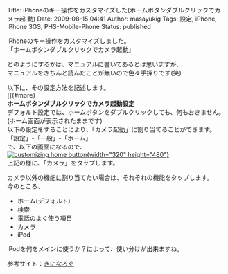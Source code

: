 Title: iPhoneのキー操作をカスタマイズした(ホームボタンダブルクリックでカメラ起 動)
Date: 2009-08-15 04:41
Author: masayukig
Tags: 設定, iPhone, iPhone 3GS, PHS-Mobile-Phone
Status: published

iPhoneのキー操作をカスタマイズしました。  
「ホームボタンダブルクリックでカメラ起動」

どのようにするかは、マニュアルに書いてあるとは思いますが、  
マニュアルをきちんと読んだことが無いので色々手探りです(笑)

以下に、その設定方法を記述します。  
[]{#more}  
**ホームボタンダブルクリックでカメラ起動設定**  
デフォルト設定では、ホームボタンをダブルクリックしても、何もおきません。  
(ホーム画面が表示されたままです)  
以下の設定をすることにより、「カメラ起動」に割り当てることができます。  
「設定」-「一般」-「ホーム」  
で、以下の画面になるので、  
[![customizing home
button](http://farm3.static.flickr.com/2674/3820631221_267f54c68e.jpg){width="320"
height="480"}](http://www.flickr.com/photos/masayun/3820631221/ "customizing home button by masayuki.igawa, on Flickr")  
上記の様に、「カメラ」をタップします。

カメラ以外の機能に割り当てたい場合は、それぞれの機能をタップします。  
今のところ、

-   ホーム(デフォルト)
-   検索
-   電話のよく使う項目
-   カメラ
-   iPod

iPodを何をメインに使うか？によって、使い分けが出来ますね。

参考サイト：[きになろぐ](http://doronkoasobi.net/archives/1605)
